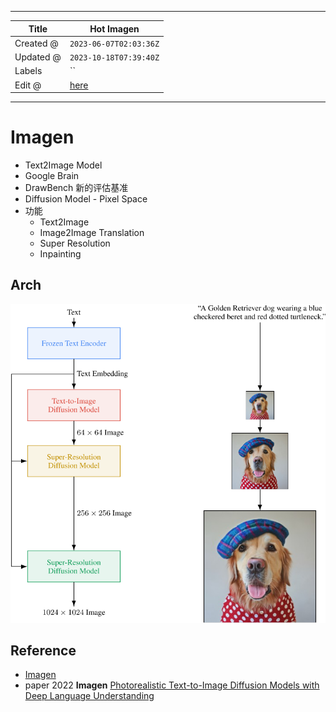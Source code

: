 -----

| Title     | Hot Imagen                                            |
| --------- | ----------------------------------------------------- |
| Created @ | `2023-06-07T02:03:36Z`                                |
| Updated @ | `2023-10-18T07:39:40Z`                                |
| Labels    | \`\`                                                  |
| Edit @    | [here](https://github.com/junxnone/aiwiki/issues/413) |

-----

# Imagen

  - Text2Image Model
  - Google Brain
  - DrawBench 新的评估基准
  - Diffusion Model - Pixel Space
  - 功能
      - Text2Image
      - Image2Image Translation
      - Super Resolution
      - Inpainting

## Arch

![image](media/c5d19fa158c845cce9cf59d66f0f5552bbd3abb4.png)

## Reference

  - [Imagen](https://imagen.research.google/)
  - paper 2022 **Imagen** [Photorealistic Text-to-Image Diffusion Models
    with Deep Language Understanding](https://arxiv.org/abs/2205.11487)
